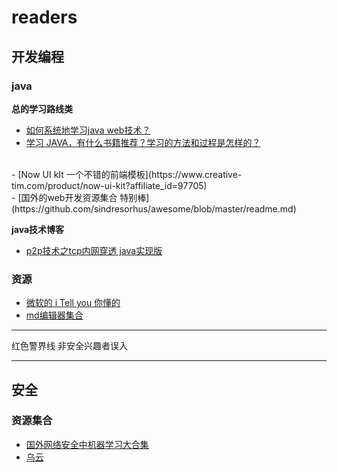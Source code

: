# readers


## 开发编程

### java
**总的学习路线类**
 
- [如何系统地学习java web技术？](https://www.zhihu.com/question/23335551 "javaweb学习路线")  
- [学习 JAVA，有什么书籍推荐？学习的方法和过程是怎样的？](https://www.zhihu.com/question/29581524/answer/44872235)
 <br>
- [Now UI kIt 一个不错的前端模板](https://www.creative-tim.com/product/now-ui-kit?affiliate_id=97705)  <br>
- [国外的web开发资源集合 特别棒](https://github.com/sindresorhus/awesome/blob/master/readme.md)

**java技术博客**

- [p2p技术之tcp内网穿透 java实现版](http://blog.csdn.net/kiss1987f5/article/details/57084303)

### 资源

- [微软的 i Tell you 你懂的](https://msdn.itellyou.cn/)   
- [md编辑器集合](http://www.williamlong.info/archives/4319.html) 


------

红色警界线  非安全兴趣者误入

------
## 安全


### 资源集合
- [国外网络安全中机器学习大合集](https://github.com/jivoi/awesome-ml-for-cybersecurity/blob/master/README_ch.md)
- [乌云](http://www.anquan.us/) 
